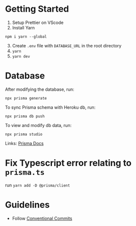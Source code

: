 # Getting Started

1. Setup Prettier on VScode
2. Install Yarn
```
npm i yarn --global
```
3. Create `.env` file with `DATABASE_URL` in the root directory
4. `yarn`
5. `yarn dev`

# Database
After modifying the database, run:

`npx prisma generate`

To sync Prisma schema with Heroku db, run:

`npx prisma db push`

To view and modify db data, run:

`npx prisma studio`

Links:
[Prisma Docs](https://www.prisma.io/docs/)

# Fix Typescript error relating to `prisma.ts`

run `yarn add -D @prisma/client`

# Guidelines

- Follow [Conventional Commits](https://www.conventionalcommits.org/en/v1.0.0/#summary)
